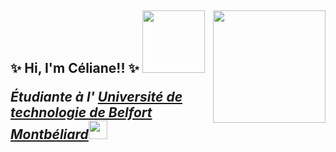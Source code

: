 <h2> ✨ Hi, I'm Céliane!! ✨ <img src="https://media.giphy.com/media/l66EHxcbQV7ZShivXR/giphy.gif" width="100"<</h2>
<img align='right' src="https://media.giphy.com/media/kFHYyrqJesGESSGBCS/giphy.gif" width="180">
<p><em>Étudiante à l' <a href="https://www.utbm.fr">Université de technologie de Belfort Montbéliard</a><img src="https://media.giphy.com/media/fYSnHlufseco8Fh93Z/giphy.gif" width="30"></em></p>

<!--
**Toxcecety/Toxcecety** is a ✨ _special_ ✨ repository because its `README.md` (this file) appears on your GitHub profile.

Here are some ideas to get you started:

- 🔭 I’m currently working on ...
- 🌱 I’m currently learning ...
- 👯 I’m looking to collaborate on ...
- 🤔 I’m looking for help with ...
- 💬 Ask me about ...
- 📫 How to reach me: ...
- 😄 Pronouns: ...
- ⚡ Fun fact: ...
-->
